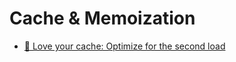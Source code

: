 # Cache & Memoization

- [🎥 Love your cache: Optimize for the second load](https://www.youtube.com/watch?v=tprJYFkv4LU&ab_channel=GoogleChromeDevelopers)
